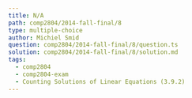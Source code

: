 ```yaml
---
title: N/A
path: comp2804/2014-fall-final/8
type: multiple-choice
author: Michiel Smid
question: comp2804/2014-fall-final/8/question.ts
solution: comp2804/2014-fall-final/8/solution.md
tags:
  - comp2804
  - comp2804-exam
  - Counting Solutions of Linear Equations (3.9.2)
---
```

